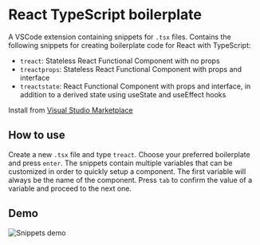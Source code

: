 # React TypeScript boilerplate

A VSCode extension containing snippets for `.tsx` files. Contains the following snippets for creating boilerplate code for React with TypeScript:

- `treact`: Stateless React Functional Component with no props
- `treactprops`: Stateless React Functional Component with props and interface
- `treactstate`: React Functional Component with props and interface, in addition to a derived state using useState and useEffect hooks

Install from [Visual Studio Marketplace](https://marketplace.visualstudio.com/items?itemName=Magssch.react-typescript-boilerplate)

## How to use

Create a new `.tsx` file and type `treact`. Choose your preferred boilerplate and press `enter`. The snippets contain multiple variables that can be customized in order to quickly setup a component. The first variable will always be the name of the component. Press `tab` to confirm the value of a variable and proceed to the next one.

## Demo

![Snippets demo](https://media.giphy.com/media/QSFoVWNfXlEk2SL16S/giphy.gif)
